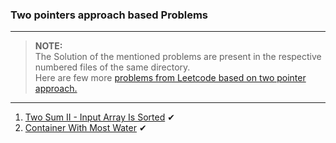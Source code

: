 ### Two pointers approach based Problems

---

> **NOTE:**      
> The Solution of the mentioned problems are present in the respective numbered files of the same directory.  
> Here are few more [problems from Leetcode based on two pointer approach.](https://leetcode.com/tag/two-pointers/)

---

1. [Two Sum II - Input Array Is Sorted](https://leetcode.com/problems/two-sum-ii-input-array-is-sorted/) ✔
2. [Container With Most Water](https://leetcode.com/problems/container-with-most-water/) ✔